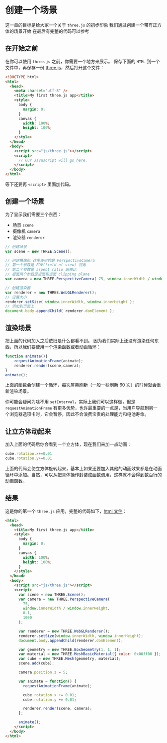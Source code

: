 # 创建一个场景

这一章的目标是给大家一个关于 `three.js` 的初步印象
我们通过创建一个带有正方体的场景开始
在最后有完整的代码可以参考

## 在开始之前

在你可以使用 `three.js` 之前，你需要一个地方来展示。
保存下面的 `HTML` 到一个文件中，再保存一份 [three.js](https://threejs.org/build/three.js)，然后打开这个文件：

```html
<!DOCTYPE html>
<html>
  <head>
    <meta charset="utf-8" />
    <title>My first three.js app</title>
    <style>
      body {
        margin: 0;
      }
      canvas {
        width: 100%;
        height: 100%;
      }
    </style>
  </head>
  <body>
    <script src="js/three.js"></script>
    <script>
      // Our Javascript will go here.
    </script>
  </body>
</html>
```

等下还要再 `<script>` 里面加代码。

## 创建一个场景

为了显示我们需要三个东西：

- 场景 `scene`
- 摄像机 `camera`
- 渲染器 `renderer`

```JavaScript
// 创建场景
var scene = new THREE.Scene();

// 创建摄像机 这里使用的是 PerspectiveCamera
// 第一个参数是 FOV(field of view) 视角
// 第二个参数是 aspect ratio 纵横比
// 后面两个参数是近面和远面 clipping plane
var camera = new THREE.PerspectiveCamera( 75, window.innerWidth / window.innerHeight, 0.1, 1000 );

// 创建渲染器
var renderer = new THREE.WebGLRenderer();
// 设置大小
renderer.setSize( window.innerWidth, window.innerHeight );
// 添加到页面上
document.body.appendChild( renderer.domElement );
```

## 渲染场景

把上面的代码加入之后依旧是什么都看不到。
因为我们实际上还没有渲染任何东西，所以我们要使用一个渲染函数或者动画循环：

```JavaScript
function animate(){
	requestAnimationFrame(animate);
	renderer.render(scene,camera);
}
animate();
```

上面的函数会创建一个循环，每次屏幕刷新（一般一秒刷新 60 次）的时候就会重新渲染场景。

你可能会疑问为啥不用 `setInterval`，实际上我们可以这样做，但是 `requestAnimationFrame` 有更多优势，也许最重要的一点是，当用户导航到另一个浏览器选项卡时，它会暂停，因此不会浪费宝贵的处理能力和电池寿命。

## 让立方体动起来

加入上面的代码后你会看到一个立方体，现在我们来加一点动画：

```JavaScript
cube.rotation.x+=0.01
cube.rotation.y+=0.01
```

上面的代码会使立方体旋转起来，基本上如果还要加入其他的动画效果都是在动画循环中添加。当然，可以从把具体操作封装成函数调用，这样就不会得到数百行的动画函数。

## 结果

这是你的第一个 `three.js` 应用，完整的代码如下，[html 文件](./code/1.html)：

```html
<html>
  <head>
    <title>My first three.js app</title>
    <style>
      body {
        margin: 0;
      }
      canvas {
        width: 100%;
        height: 100%;
      }
    </style>
  </head>
  <body>
    <script src="js/three.js"></script>
    <script>
      var scene = new THREE.Scene();
      var camera = new THREE.PerspectiveCamera(
        75,
        window.innerWidth / window.innerHeight,
        0.1,
        1000
      );

      var renderer = new THREE.WebGLRenderer();
      renderer.setSize(window.innerWidth, window.innerHeight);
      document.body.appendChild(renderer.domElement);

      var geometry = new THREE.BoxGeometry(1, 1, 1);
      var material = new THREE.MeshBasicMaterial({ color: 0x00ff00 });
      var cube = new THREE.Mesh(geometry, material);
      scene.add(cube);

      camera.position.z = 5;

      var animate = function() {
        requestAnimationFrame(animate);

        cube.rotation.x += 0.01;
        cube.rotation.y += 0.01;

        renderer.render(scene, camera);
      };

      animate();
    </script>
  </body>
</html>
```

